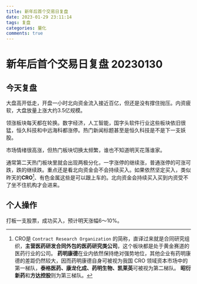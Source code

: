 ```yaml
---
title: 新年后首个交易日复盘
date: 2023-01-29 23:11:14
tags: 复盘
categories: 量化
comments: true
---
```


# 新年后首个交易日复盘 20230130

## 今天复盘
大盘高开低走，开盘一小时北向资金流入接近百亿，但还是没有撑住抛压。内资疲软，大盘放量上涨大约3.5亿规模。

领涨板块每天都在轮换。数字经济，人工智能，国字头软件行业这些板块依旧很猛，恒久科技和中远海科都涨停。热门新闻标题甚至是恒久科技是不是下一支妖股。

市场情绪很高涨，但热门板块切换太频繁，谁也不知道明天花落谁家。

通常第二天热门板块里就会出现两极分化，一字涨停的继续涨，普通涨停的可涨可跌，跌的继续跌。重点还是看北向资金会不会持续买入。如果依然坚定买入，类似昨天的**CRO**[^1]、有色金属这些是可以跟上车的。北向资金会持续买入买到内资受不了坐不住机构才会进来。

## 个人操作
打板一支股票，成功买入，预计明天涨幅6～10%。
<!-- 
<a href="https://sm.ms/image/p36WOc9tlNLZHyo" target="_blank"><img src="https://s2.loli.net/2023/01/30/p36WOc9tlNLZHyo.jpg" width = "500" height = "300" align=center ></a> -->



[^1]: CRO是 ```Contract Research Organization``` 的简称，直译过来就是合同研究组织，**主营医药研发合同外包的医药研究类公司**，这个板块都是处于黄金赛道的医药行业的公司。
**药明康德**在业内依然保持绝对强势地位，其他企业有药明康德的差距仍然较大，因而药明康德自身可被视为我国 CRO 领域资本市场中的第一梯队，**泰格医药、康龙化成、药明生物、凯莱英**可被视为第二梯队。
**昭衍新药**和**方达控股**则为第三梯队。